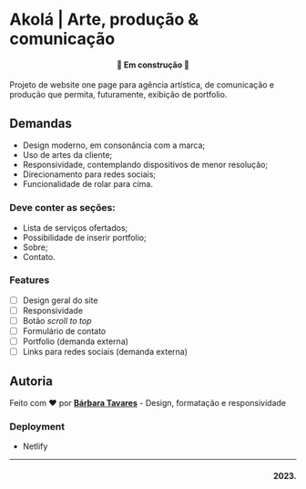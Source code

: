 # Akolá | Arte, produção & comunicação

<h4 align="center"> 
	🚧 Em construção 🚧
</h4>

Projeto de website one page para agência artística, de comunicação e produção que permita, futuramente, exibição de portfolio. 

## Demandas

- Design moderno, em consonância com a marca;
- Uso de artes da cliente;
- Responsividade, contemplando dispositivos de menor resolução;
- Direcionamento para redes sociais;
- Funcionalidade de rolar para cima.

### Deve conter as seções:
- Lista de serviços ofertados;
- Possibilidade de inserir portfolio;
- Sobre;
- Contato.

### Features
- [ ] Design geral do site
- [ ] Responsividade
- [ ] Botão *scroll to top*
- [ ] Formulário de contato
- [ ] Portfolio (demanda externa)
- [ ] Links para redes sociais (demanda externa)

## Autoria
Feito com ❤️ por [**Bárbara Tavares**](https://github.com/b-tavares) - Design, formatação e responsividade

### Deployment
- Netlify

---
<h4 align="right"> 
	2023.
</h4> 
